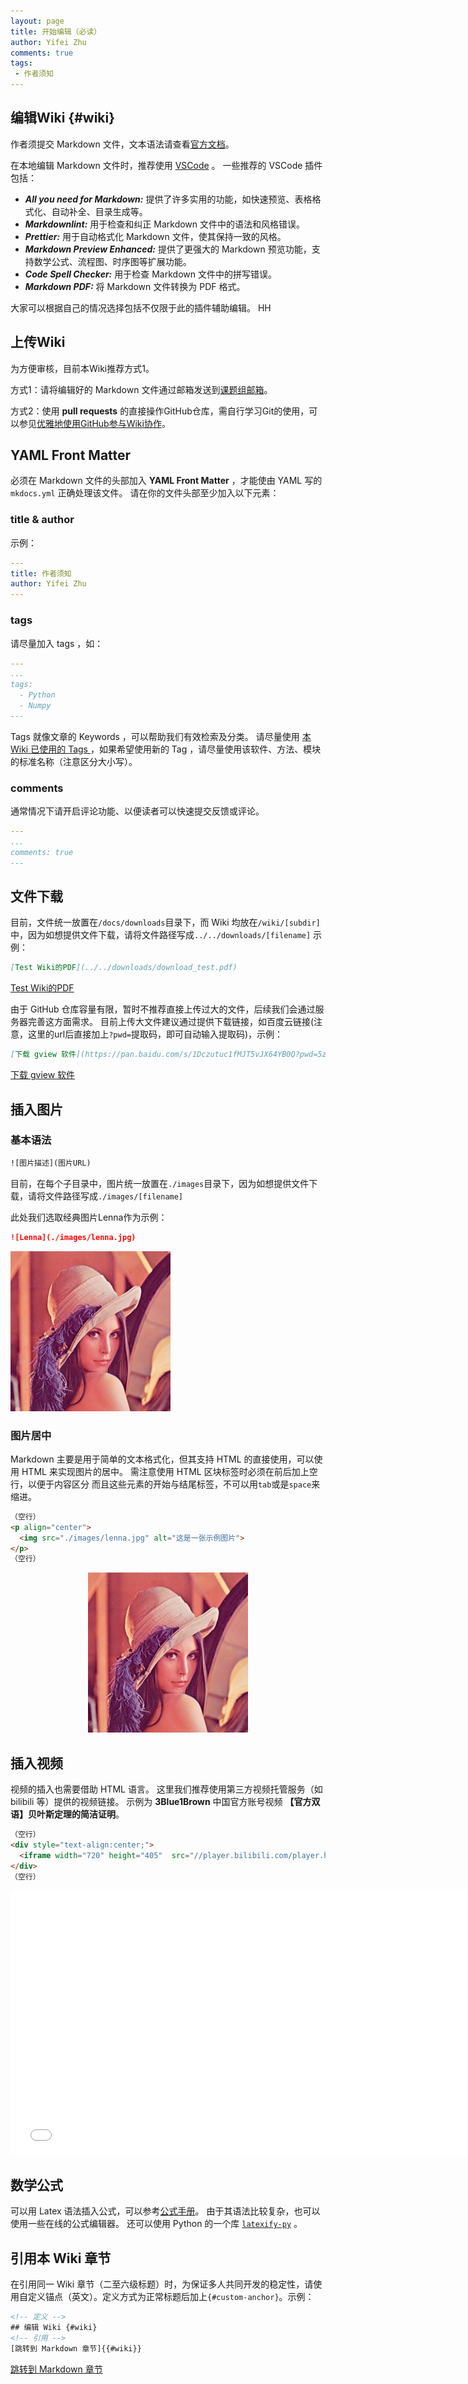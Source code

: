 ```yaml
---
layout: page
title: 开始编辑（必读）
author: Yifei Zhu
comments: true
tags:
 - 作者须知
---
```

## 编辑Wiki {#wiki}
作者须提交 Markdown 文件，文本语法请查看[官方文档](https://markdown.com.cn/intro.html)。

在本地编辑 Markdown 文件时，推荐使用 [VSCode](https://code.visualstudio.com/) 。
一些推荐的 VSCode 插件包括：

- ***All you need for Markdown:*** 提供了许多实用的功能，如快速预览、表格格式化、自动补全、目录生成等。
- ***Markdownlint:*** 用于检查和纠正 Markdown 文件中的语法和风格错误。
- ***Prettier:*** 用于自动格式化 Markdown 文件，使其保持一致的风格。
- ***Markdown Preview Enhanced:*** 提供了更强大的 Markdown 预览功能，支持数学公式、流程图、时序图等扩展功能。
- ***Code Spell Checker:*** 用于检查 Markdown 文件中的拼写错误。
- ***Markdown PDF:*** 将 Markdown 文件转换为 PDF 格式。

大家可以根据自己的情况选择包括不仅限于此的插件辅助编辑。
HH
## 上传Wiki
为方便审核，目前本Wiki推荐方式1。

方式1：请将编辑好的 Markdown 文件通过邮箱发送到[课题组邮箱](mailto:zhuyifei.phil@gmail.com)。

方式2：使用 **pull requests** 的直接操作GitHub仓库，需自行学习Git的使用，可以参见[优雅地使用GitHub参与Wiki协作](./submit_wiki.md)。

## YAML Front Matter
必须在 Markdown 文件的头部加入 **YAML Front Matter** ，才能使由 YAML 写的 `mkdocs.yml` 正确处理该文件。
请在你的文件头部至少加入以下元素：

### title & author
示例：
```YAML
---
title: 作者须知
author: Yifei Zhu
---
```

### tags
请尽量加入 tags ，如：

```YAML
---
...
tags:
  - Python
  - Numpy
---
```
Tags 就像文章的 Keywords ，可以帮助我们有效检索及分类。
请尽量使用 [本 Wiki 已使用的 Tags ](../tags.md) ，如果希望使用新的 Tag ，请尽量使用该软件、方法、模块的标准名称（注意区分大小写）。

### comments
通常情况下请开启评论功能、以便读者可以快速提交反馈或评论。
```YAML
---
...
comments: true
---
```
## 文件下载
目前，文件统一放置在`/docs/downloads`目录下，而 Wiki 均放在`/wiki/[subdir]`中，因为如想提供文件下载，请将文件路径写成`../../downloads/[filename]`
示例：
```Markdown
[Test Wiki的PDF](../../downloads/download_test.pdf)
```
[Test Wiki的PDF](../../downloads/download_test.pdf)


由于 GitHub 仓库容量有限，暂时不推荐直接上传过大的文件，后续我们会通过服务器完善这方面需求。
目前上传大文件建议通过提供下载链接，如百度云链接(注意，这里的url后直接加上`?pwd=`提取码，即可自动输入提取码)，示例：
```Markdown
[下载 gview 软件](https://pan.baidu.com/s/1Dczutuc1fMJT5vJX64YB0Q?pwd=5zy3)
```
[下载 gview 软件](https://pan.baidu.com/s/1Dczutuc1fMJT5vJX64YB0Q?pwd=5zy3)


## 插入图片
### 基本语法
```HTML
![图片描述](图片URL)
```
目前，在每个子目录中，图片统一放置在`./images`目录下，因为如想提供文件下载，请将文件路径写成`./images/[filename]`

此处我们选取经典图片Lenna作为示例：
```Markdown
![Lenna](./images/lenna.jpg)
```
![Lenna](./images/lenna.jpg)

### 图片居中
 Markdown 主要是用于简单的文本格式化，但其支持 HTML 的直接使用，可以使用 HTML 来实现图片的居中。
需注意使用 HTML 区块标签时必须在前后加上空行，以便于内容区分
而且这些元素的开始与结尾标签，不可以用`tab`或是`space`来缩进。

```HTML
（空行）
<p align="center">
  <img src="./images/lenna.jpg" alt="这是一张示例图片">
</p>
（空行）
```

<p align="center">
  <img src="./images/lenna.jpg" alt="这是一张示例图片">
</p>


## 插入视频
视频的插入也需要借助 HTML 语言。
这里我们推荐使用第三方视频托管服务（如 bilibili 等）提供的视频链接。
示例为 **3Blue1Brown** 中国官方账号视频 **【官方双语】贝叶斯定理的简洁证明**。

```HTML
（空行）
<div style="text-align:center;">
  <iframe width="720" height="405"  src="//player.bilibili.com/player.html?aid=84799859&bvid=BV1o7411a76m&cid=145676706&p=1" scrolling="no" border="0" frameborder="no" framespacing="0" allowfullscreen="true"> </iframe>
</div>
（空行）
```

<div style="text-align:center;">
  <iframe width="752" height="423"  src="//player.bilibili.com/player.html?aid=84799859&bvid=BV1o7411a76m&cid=145676706&p=1&autoplay=0" scrolling="no" border="0" frameborder="no" framespacing="0" allowfullscreen="true"> </iframe>
</div>

## 数学公式
可以用 Latex 语法插入公式，可以参考[公式手册](https://www.cnblogs.com/1024th/p/11623258.html)。
由于其语法比较复杂，也可以使用一些在线的公式编辑器。
还可以使用 Python 的一个库 [`latexify-py`](https://github.com/google/latexify_py.git) 。

## 引用本 Wiki 章节
在引用同一 Wiki 章节（二至六级标题）时，为保证多人共同开发的稳定性，请使用自定义锚点（英文）。定义方式为正常标题后加上`{#custom-anchor}`。示例：
```HTML
<!-- 定义 -->
## 编辑 Wiki {#wiki}
<!-- 引用 -->
[跳转到 Markdown 章节]{{#wiki}}
```
[跳转到 Markdown 章节]({#wiki})

